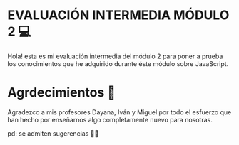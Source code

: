 
# EVALUACIÓN INTERMEDIA MÓDULO 2 💻
Hola! esta es mi evaluación intermedia del módulo 2 para poner a prueba los conocimientos que he adquirido durante éste módulo sobre JavaScript.

# Agrdecimientos 🥰
Agradezco a mis profesores Dayana, Iván y Miguel por todo el esfuerzo que han hecho por enseñarnos algo completamente nuevo para nosotras.


pd: se admiten sugerencias 🤟🏻

